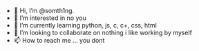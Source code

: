 - 👋 Hi, I’m @somth1ng.
- 👀 I’m interested in no you
- 🌱 I’m currently learning python, js, c, c+, css, html
- 💞️ I’m looking to collaborate on nothing i like working by myself
- 📫 How to reach me ... you dont

<!---
somth1ng/somth1ng is a ✨ special ✨ repository because its `README.md` (this file) appears on your GitHub profile.
You can click the Preview link to take a look at your changes.
--->
